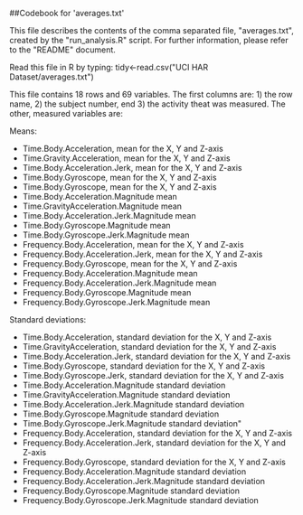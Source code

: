 ##Codebook for 'averages.txt'

This file describes the contents of the comma separated file, "averages.txt", created by the "run_analysis.R" script. For further information, please refer to the "README" document.

Read this file in R by typing: tidy<-read.csv("UCI HAR Dataset/averages.txt")

This file contains 18 rows and 69 variables. The first columns are: 1) the row name, 2) the subject number, end 3) the activity theat was measured.
The other, measured variables are:

Means:
* Time.Body.Acceleration, mean for the X, Y and Z-axis                                                   
* Time.Gravity.Acceleration, mean for the X, Y and Z-axis                      
* Time.Body.Acceleration.Jerk, mean for the X, Y and Z-axis                  
* Time.Body.Gyroscope, mean for the X, Y and Z-axis                           
* Time.Body.Gyroscope, mean for the X, Y and Z-axis                       
* Time.Body.Acceleration.Magnitude mean                    
* Time.GravityAcceleration.Magnitude mean                     
* Time.Body.Acceleration.Jerk.Magnitude mean                  
* Time.Body.Gyroscope.Magnitude mean                         
* Time.Body.Gyroscope.Jerk.Magnitude mean                   
* Frequency.Body.Acceleration, mean for the X, Y and Z-axis                     
* Frequency.Body.Acceleration.Jerk, mean for the X, Y and Z-axis                
* Frequency.Body.Gyroscope, mean for the X, Y and Z-axis                        
* Frequency.Body.Acceleration.Magnitude mean                   
* Frequency.Body.Acceleration.Jerk.Magnitude mean              
* Frequency.Body.Gyroscope.Magnitude mean              
* Frequency.Body.Gyroscope.Jerk.Magnitude mean

Standard deviations:
* Time.Body.Acceleration, standard deviation for the X, Y and Z-axis              
* Time.GravityAcceleration, standard deviation for the X, Y and Z-axis          
* Time.Body.Acceleration.Jerk, standard deviation for the X, Y and Z-axis      
* Time.Body.Gyroscope, standard deviation for the X, Y and Z-axis                
* Time.Body.Gyroscope.Jerk, standard deviation for the X, Y and Z-axis          
* Time.Body.Acceleration.Magnitude standard deviation         
* Time.GravityAcceleration.Magnitude standard deviation        
* Time.Body.Acceleration.Jerk.Magnitude standard deviation     
* Time.Body.Gyroscope.Magnitude standard deviation             
* Time.Body.Gyroscope.Jerk.Magnitude standard deviation"        
* Frequency.Body.Acceleration, standard deviation for the X, Y and Z-axis         
* Frequency.Body.Acceleration.Jerk, standard deviation for the X, Y and Z-axis    
* Frequency.Body.Gyroscope, standard deviation for the X, Y and Z-axis           
* Frequency.Body.Acceleration.Magnitude standard deviation     
* Frequency.Body.Acceleration.Jerk.Magnitude standard deviation
* Frequency.Body.Gyroscope.Magnitude standard deviation        
* Frequency.Body.Gyroscope.Jerk.Magnitude standard deviation  

